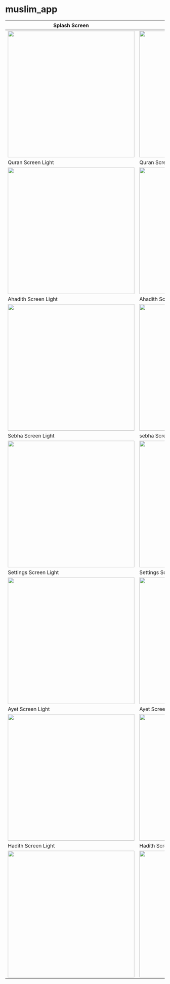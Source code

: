 # muslim_app



| Splash Screen | Splash Dark                       |
|------|-------------------------------------------|
|<img src="assets/splash.png" width="400">| <img src="assets/splash_dark.png" width="400"> |
| Quran Screen Light | Quran Screen Dark                       |
| <img src="assets/1.jpg" width="400"> | <img src="assets/7.jpg" width="400"> |
| Ahadith Screen Light |  Ahadith Screen Dark                       |
| <img src="assets/2.jpg" width="400"> | <img src="assets/8.jpg" width="400"> |
| Sebha Screen Light | sebha Screen Dark                       |
| <img src="assets/3.jpg" width="400"> | <img src="assets/9.jpg" width="400"> |
| Settings Screen Light | Settings Screen Dark                       |
| <img src="assets/4.jpg" width="400"> | <img src="assets/10.jpg" width="400"> |
| Ayet Screen Light | Ayet Screen Dark                       |
| <img src="assets/5.jpg" width="400"> | <img src="assets/11.jpg" width="400"> |
| Hadith Screen Light | Hadith Screen Dark                       |
| <img src="assets/6.jpg" width="400"> | <img src="assets/12.jpg" width="400"> |
